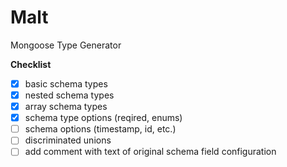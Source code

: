 # Malt

Mongoose Type Generator

**Checklist**

- [x] basic schema types
- [x] nested schema types
- [x] array schema types
- [x] schema type options (reqired, enums)
- [ ] schema options (timestamp, id, etc.)
- [ ] discriminated unions
- [ ] add comment with text of original schema field configuration
